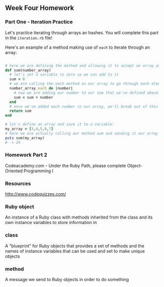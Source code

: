 ## Week Four Homework

### Part One - Iteration Practice

Let's practice iterating through arrays an hashes. You will complete this part in the `iteration.rb` file!

Here's an example of a method making use of `each` to iterate through an array:

```ruby

# here we are defining the method and allowing it to accept an array as its argument
def sum(number_array)
  # let's set a variable to zero so we can add to it
  sum = 0
  # we are calling the each method on our array to go through each element in our array
  number_array.each do |number|
    # now we are adding our number to our sum that we've defined above and resaving it to the sum variable
    sum = sum + number
  end
  # once we've added each number in our array, we'll break out of this each loop and we want to return our sum variable
  return sum
end

# let's define an array and save it to a variable:
my_array = [3,4,5,6,7]
# here we are actually calling our method sum and sending it our array
puts sum(my_array)
# -> 25
```

### Homework Part 2

Codeacademy.com - Under the Ruby Path, please complete Object-Oriented Programming I

### Resources
http://www.codequizzes.com/

### Ruby object
An instance of a Ruby class with methods inherited from the class and its own instance variables to store information in

### class
A "blueprint" for Ruby objects that provides a set of methods and the names of instance variables that can be used and set to make unique objects

### method
A message we send to Ruby objects in order to do something
